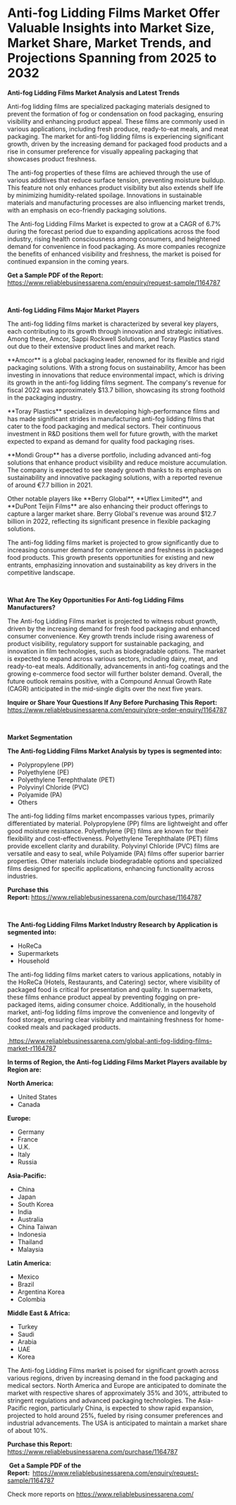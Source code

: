 <p><h1>Anti-fog Lidding Films Market Offer Valuable Insights into Market Size, Market Share, Market Trends, and Projections Spanning from 2025 to 2032</h1></p><p><strong>Anti-fog Lidding Films Market Analysis and Latest Trends</strong></p>
<p><p>Anti-fog lidding films are specialized packaging materials designed to prevent the formation of fog or condensation on food packaging, ensuring visibility and enhancing product appeal. These films are commonly used in various applications, including fresh produce, ready-to-eat meals, and meat packaging. The market for anti-fog lidding films is experiencing significant growth, driven by the increasing demand for packaged food products and a rise in consumer preference for visually appealing packaging that showcases product freshness.</p><p>The anti-fog properties of these films are achieved through the use of various additives that reduce surface tension, preventing moisture buildup. This feature not only enhances product visibility but also extends shelf life by minimizing humidity-related spoilage. Innovations in sustainable materials and manufacturing processes are also influencing market trends, with an emphasis on eco-friendly packaging solutions.</p><p>The Anti-fog Lidding Films Market is expected to grow at a CAGR of 6.7% during the forecast period due to expanding applications across the food industry, rising health consciousness among consumers, and heightened demand for convenience in food packaging. As more companies recognize the benefits of enhanced visibility and freshness, the market is poised for continued expansion in the coming years.</p></p>
<p><strong>Get a Sample PDF of the Report:&nbsp;</strong> <a href="https://www.reliablebusinessarena.com/enquiry/request-sample/1164787?utm_campaign=2041&utm_medium=2&utm_source=Github&utm_content=ia&utm_term=09022025&utm_id=anti-fog-lidding-films">https://www.reliablebusinessarena.com/enquiry/request-sample/1164787</a></p>
<p>&nbsp;</p>
<p><strong>Anti-fog Lidding Films Major Market Players</strong></p>
<p><p>The anti-fog lidding films market is characterized by several key players, each contributing to its growth through innovation and strategic initiatives. Among these, Amcor, Sappi Rockwell Solutions, and Toray Plastics stand out due to their extensive product lines and market reach.</p><p>**Amcor** is a global packaging leader, renowned for its flexible and rigid packaging solutions. With a strong focus on sustainability, Amcor has been investing in innovations that reduce environmental impact, which is driving its growth in the anti-fog lidding films segment. The company's revenue for fiscal 2022 was approximately $13.7 billion, showcasing its strong foothold in the packaging industry.</p><p>**Toray Plastics** specializes in developing high-performance films and has made significant strides in manufacturing anti-fog lidding films that cater to the food packaging and medical sectors. Their continuous investment in R&D positions them well for future growth, with the market expected to expand as demand for quality food packaging rises.</p><p>**Mondi Group** has a diverse portfolio, including advanced anti-fog solutions that enhance product visibility and reduce moisture accumulation. The company is expected to see steady growth thanks to its emphasis on sustainability and innovative packaging solutions, with a reported revenue of around €7.7 billion in 2021.</p><p>Other notable players like **Berry Global**, **Uflex Limited**, and **DuPont Teijin Films** are also enhancing their product offerings to capture a larger market share. Berry Global's revenue was around $12.7 billion in 2022, reflecting its significant presence in flexible packaging solutions.</p><p>The anti-fog lidding films market is projected to grow significantly due to increasing consumer demand for convenience and freshness in packaged food products. This growth presents opportunities for existing and new entrants, emphasizing innovation and sustainability as key drivers in the competitive landscape.</p></p>
<p>&nbsp;</p>
<p><strong>What Are The Key Opportunities For Anti-fog Lidding Films Manufacturers?</strong></p>
<p><p>The Anti-fog Lidding Films market is projected to witness robust growth, driven by the increasing demand for fresh food packaging and enhanced consumer convenience. Key growth trends include rising awareness of product visibility, regulatory support for sustainable packaging, and innovation in film technologies, such as biodegradable options. The market is expected to expand across various sectors, including dairy, meat, and ready-to-eat meals. Additionally, advancements in anti-fog coatings and the growing e-commerce food sector will further bolster demand. Overall, the future outlook remains positive, with a Compound Annual Growth Rate (CAGR) anticipated in the mid-single digits over the next five years.</p></p>
<p><strong>Inquire or Share Your Questions If Any Before Purchasing This Report:</strong> <a href="https://www.reliablebusinessarena.com/enquiry/pre-order-enquiry/1164787?utm_campaign=2041&utm_medium=2&utm_source=Github&utm_content=ia&utm_term=09022025&utm_id=anti-fog-lidding-films">https://www.reliablebusinessarena.com/enquiry/pre-order-enquiry/1164787</a></p>
<p>&nbsp;</p>
<p><strong>Market Segmentation</strong></p>
<p><strong>The Anti-fog Lidding Films Market Analysis by types is segmented into:</strong></p>
<p><ul><li>Polypropylene (PP)</li><li>Polyethylene (PE)</li><li>Polyethylene Terephthalate (PET)</li><li>Polyvinyl Chloride (PVC)</li><li>Polyamide (PA)</li><li>Others</li></ul></p>
<p><p>The anti-fog lidding films market encompasses various types, primarily differentiated by material. Polypropylene (PP) films are lightweight and offer good moisture resistance. Polyethylene (PE) films are known for their flexibility and cost-effectiveness. Polyethylene Terephthalate (PET) films provide excellent clarity and durability. Polyvinyl Chloride (PVC) films are versatile and easy to seal, while Polyamide (PA) films offer superior barrier properties. Other materials include biodegradable options and specialized films designed for specific applications, enhancing functionality across industries.</p></p>
<p><strong>Purchase this Report:&nbsp;</strong><a href="https://www.reliablebusinessarena.com/purchase/1164787?utm_campaign=2041&utm_medium=2&utm_source=Github&utm_content=ia&utm_term=09022025&utm_id=anti-fog-lidding-films">https://www.reliablebusinessarena.com/purchase/1164787</a></p>
<p>&nbsp;</p>
<p><strong>The Anti-fog Lidding Films Market Industry Research by Application is segmented into:</strong></p>
<p><ul><li>HoReCa</li><li>Supermarkets</li><li>Household</li></ul></p>
<p><p>The anti-fog lidding films market caters to various applications, notably in the HoReCa (Hotels, Restaurants, and Catering) sector, where visibility of packaged food is critical for presentation and quality. In supermarkets, these films enhance product appeal by preventing fogging on pre-packaged items, aiding consumer choice. Additionally, in the household market, anti-fog lidding films improve the convenience and longevity of food storage, ensuring clear visibility and maintaining freshness for home-cooked meals and packaged products.</p></p>
<p><a href="https://www.reliablebusinessarena.com/global-anti-fog-lidding-films-market-r1164787?utm_campaign=2041&utm_medium=2&utm_source=Github&utm_content=ia&utm_term=09022025&utm_id=anti-fog-lidding-films">&nbsp;https://www.reliablebusinessarena.com/global-anti-fog-lidding-films-market-r1164787</a></p>
<p><strong>In terms of Region, the Anti-fog Lidding Films Market Players available by Region are:</strong></p>
<p>
    <p> <strong> North America: </strong>
        <ul>
            <li>United States</li>
            <li>Canada</li>
        </ul>
        </p> 
    <p> <strong> Europe: </strong>
        <ul>
            <li>Germany</li>
            <li>France</li>
            <li>U.K.</li>
            <li>Italy</li>
            <li>Russia</li>
        </ul>
        </p> 
    <p> <strong> Asia-Pacific: </strong>
        <ul>
            <li>China</li>
            <li>Japan</li>
            <li>South Korea</li>
            <li>India</li>
            <li>Australia</li>
            <li>China Taiwan</li>
            <li>Indonesia</li>
            <li>Thailand</li>
            <li>Malaysia</li>
        </ul>
        </p> 
    <p> <strong> Latin America: </strong>
        <ul>
            <li>Mexico</li>
            <li>Brazil</li>
            <li>Argentina Korea</li>
            <li>Colombia</li>
        </ul>
        </p> 
    <p> <strong> Middle East & Africa: </strong>
        <ul>
            <li>Turkey</li>
            <li>Saudi</li>
            <li>Arabia</li>
            <li>UAE</li>
            <li>Korea</li>
        </ul>
    </p>
    </p>
<p><p>The Anti-fog Lidding Films market is poised for significant growth across various regions, driven by increasing demand in the food packaging and medical sectors. North America and Europe are anticipated to dominate the market with respective shares of approximately 35% and 30%, attributed to stringent regulations and advanced packaging technologies. The Asia-Pacific region, particularly China, is expected to show rapid expansion, projected to hold around 25%, fueled by rising consumer preferences and industrial advancements. The USA is anticipated to maintain a market share of about 10%.</p></p>
<p><strong>Purchase this Report: </strong><a href="https://www.reliablebusinessarena.com/purchase/1164787?utm_campaign=2041&utm_medium=2&utm_source=Github&utm_content=ia&utm_term=09022025&utm_id=anti-fog-lidding-films">https://www.reliablebusinessarena.com/purchase/1164787</a></p>
<p>&nbsp;<strong>Get a Sample PDF of the Report:&nbsp;&nbsp;</strong><a href="https://www.reliablebusinessarena.com/enquiry/request-sample/1164787?utm_campaign=2041&utm_medium=2&utm_source=Github&utm_content=ia&utm_term=09022025&utm_id=anti-fog-lidding-films">https://www.reliablebusinessarena.com/enquiry/request-sample/1164787</a></p>
<p><strong></strong></p>
<p>Check more reports on <a href="https://www.reliablebusinessarena.com/?utm_campaign=2041&utm_medium=2&utm_source=Github&utm_content=ia&utm_term=09022025&utm_id=anti-fog-lidding-films">https://www.reliablebusinessarena.com/</a></p>